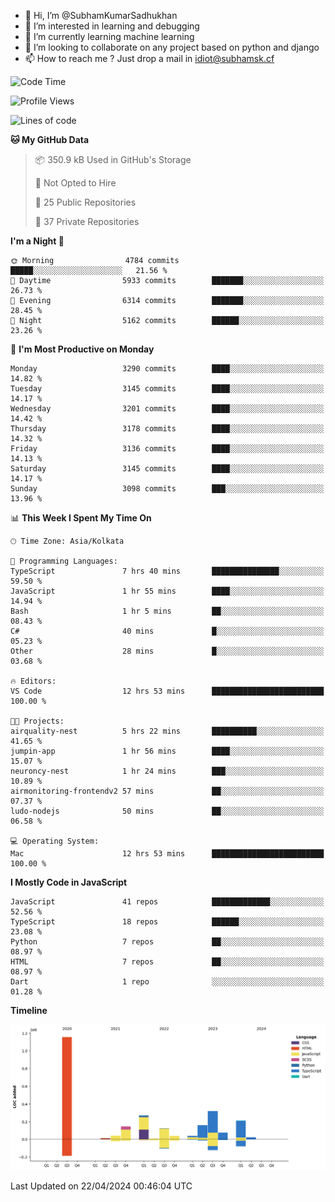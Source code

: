 - 👋 Hi, I’m @SubhamKumarSadhukhan
- 👀 I’m interested in learning and debugging
- 🌱 I’m currently learning machine learning
- 💞️ I’m looking to collaborate on any project based on python and django
- 📫 How to reach me ?
      Just drop a mail in idiot@subhamsk.cf

<!---
SubhamKumarSadhukhan/SubhamKumarSadhukhan is a ✨ special ✨ repository because its `README.md` (this file) appears on your GitHub profile.
You can click the Preview link to take a look at your changes.
--->


<!--START_SECTION:waka-->
![Code Time](http://img.shields.io/badge/Code%20Time-2%2C132%20hrs%2031%20mins-blue)

![Profile Views](http://img.shields.io/badge/Profile%20Views-0-blue)

![Lines of code](https://img.shields.io/badge/From%20Hello%20World%20I%27ve%20Written-2.6%20million%20lines%20of%20code-blue)

**🐱 My GitHub Data** 

> 📦 350.9 kB Used in GitHub's Storage 
 > 
> 🚫 Not Opted to Hire
 > 
> 📜 25 Public Repositories 
 > 
> 🔑 37 Private Repositories 
 > 
**I'm a Night 🦉** 

```text
🌞 Morning                4784 commits        █████░░░░░░░░░░░░░░░░░░░░   21.56 % 
🌆 Daytime                5933 commits        ███████░░░░░░░░░░░░░░░░░░   26.73 % 
🌃 Evening                6314 commits        ███████░░░░░░░░░░░░░░░░░░   28.45 % 
🌙 Night                  5162 commits        ██████░░░░░░░░░░░░░░░░░░░   23.26 % 
```
📅 **I'm Most Productive on Monday** 

```text
Monday                   3290 commits        ████░░░░░░░░░░░░░░░░░░░░░   14.82 % 
Tuesday                  3145 commits        ████░░░░░░░░░░░░░░░░░░░░░   14.17 % 
Wednesday                3201 commits        ████░░░░░░░░░░░░░░░░░░░░░   14.42 % 
Thursday                 3178 commits        ████░░░░░░░░░░░░░░░░░░░░░   14.32 % 
Friday                   3136 commits        ████░░░░░░░░░░░░░░░░░░░░░   14.13 % 
Saturday                 3145 commits        ████░░░░░░░░░░░░░░░░░░░░░   14.17 % 
Sunday                   3098 commits        ███░░░░░░░░░░░░░░░░░░░░░░   13.96 % 
```


📊 **This Week I Spent My Time On** 

```text
🕑︎ Time Zone: Asia/Kolkata

💬 Programming Languages: 
TypeScript               7 hrs 40 mins       ███████████████░░░░░░░░░░   59.50 % 
JavaScript               1 hr 55 mins        ████░░░░░░░░░░░░░░░░░░░░░   14.94 % 
Bash                     1 hr 5 mins         ██░░░░░░░░░░░░░░░░░░░░░░░   08.43 % 
C#                       40 mins             █░░░░░░░░░░░░░░░░░░░░░░░░   05.23 % 
Other                    28 mins             █░░░░░░░░░░░░░░░░░░░░░░░░   03.68 % 

🔥 Editors: 
VS Code                  12 hrs 53 mins      █████████████████████████   100.00 % 

🐱‍💻 Projects: 
airquality-nest          5 hrs 22 mins       ██████████░░░░░░░░░░░░░░░   41.65 % 
jumpin-app               1 hr 56 mins        ████░░░░░░░░░░░░░░░░░░░░░   15.07 % 
neuroncy-nest            1 hr 24 mins        ███░░░░░░░░░░░░░░░░░░░░░░   10.89 % 
airmonitoring-frontendv2 57 mins             ██░░░░░░░░░░░░░░░░░░░░░░░   07.37 % 
ludo-nodejs              50 mins             ██░░░░░░░░░░░░░░░░░░░░░░░   06.58 % 

💻 Operating System: 
Mac                      12 hrs 53 mins      █████████████████████████   100.00 % 
```

**I Mostly Code in JavaScript** 

```text
JavaScript               41 repos            █████████████░░░░░░░░░░░░   52.56 % 
TypeScript               18 repos            ██████░░░░░░░░░░░░░░░░░░░   23.08 % 
Python                   7 repos             ██░░░░░░░░░░░░░░░░░░░░░░░   08.97 % 
HTML                     7 repos             ██░░░░░░░░░░░░░░░░░░░░░░░   08.97 % 
Dart                     1 repo              ░░░░░░░░░░░░░░░░░░░░░░░░░   01.28 % 
```



**Timeline**

![Lines of Code chart](https://raw.githubusercontent.com/SubhamKumarSadhukhan/SubhamKumarSadhukhan/main/assets/bar_graph.png)


 Last Updated on 22/04/2024 00:46:04 UTC
<!--END_SECTION:waka-->
